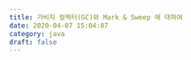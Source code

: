 ```yaml
---
title: 가비지 컬렉터(GC)와 Mark & Sweep 에 대하여
date: 2020-04-07 15:04:87
category: java
draft: false
---
```



